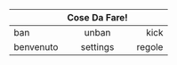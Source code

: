 |           | Cose Da Fare! |        |
|-----------|:-------------:|-------:|
| ban       |     unban     |   kick |
| benvenuto |    settings   | regole |

